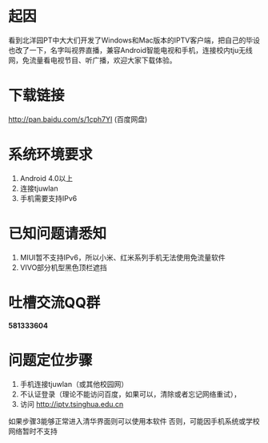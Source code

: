 # 起因
看到北洋园PT中大大们开发了Windows和Mac版本的IPTV客户端，把自己的毕设也改了一下，名字叫视界直播，兼容Android智能电视和手机，连接校内tju无线网，免流量看电视节目、听广播，欢迎大家下载体验。

# 下载链接
http://pan.baidu.com/s/1cph7YI  (百度网盘)

# 系统环境要求
1. Android 4.0以上
2. 连接tjuwlan
3. 手机需要支持IPv6

# 已知问题请悉知
1. MIUI暂不支持IPv6，所以小米、红米系列手机无法使用免流量软件
2. VIVO部分机型黑色顶栏遮挡

# 吐槽交流QQ群
**581333604**

# 问题定位步骤
1. 手机连接tjuwlan（或其他校园网）
2. 不认证登录（理论不能访问百度，如果可以，清除或者忘记网络重试），
3. 访问 http://iptv.tsinghua.edu.cn 

如果步骤3能够正常进入清华界面则可以使用本软件
否则，可能因手机系统或学校网络暂时不支持
